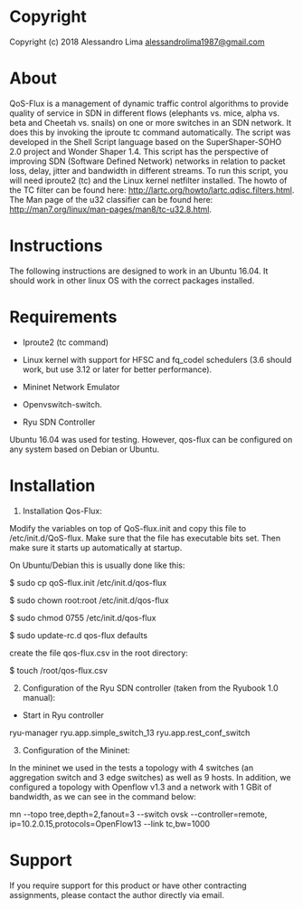 # Copyright
Copyright (c) 2018 Alessandro Lima alessandrolima1987@gmail.com

# About
QoS-Flux is a management of dynamic traffic control algorithms to provide quality of service in SDN in different flows (elephants vs. mice, alpha vs. beta and Cheetah vs. snails) on one or more switches in an SDN network. It does this by invoking the iproute tc command automatically. The script was developed in the Shell Script language based on the SuperShaper-SOHO 2.0 project and Wonder Shaper 1.4. This script has the perspective of improving SDN (Software Defined Network) networks in relation to packet loss, delay, jitter and bandwidth in different streams.
To run this script, you will need iproute2 (tc) and the Linux kernel netfilter installed. The howto of the TC filter can be found here: http://lartc.org/howto/lartc.qdisc.filters.html.
The Man page of the u32 classifier can be found here: http://man7.org/linux/man-pages/man8/tc-u32.8.html.

# Instructions
 
The following instructions are designed to work in an Ubuntu 16.04. It should work in other linux OS with the correct packages installed.

# Requirements

- Iproute2 (tc command)

- Linux kernel with support for HFSC and fq_codel schedulers (3.6 should work, but use 3.12 or later for better performance).

- Mininet Network Emulator

- Openvswitch-switch.

- Ryu SDN Controller 

Ubuntu 16.04 was used for testing. However, qos-flux can be configured on any system based on Debian or Ubuntu.

# Installation

1) Installation Qos-Flux:

Modify the variables on top of QoS-flux.init and copy this file to /etc/init.d/QoS-flux. Make sure that the file has executable bits set. Then make sure it starts up automatically at startup.

On Ubuntu/Debian this is usually done like this:

$ sudo cp qoS-flux.init /etc/init.d/qos-flux

$ sudo chown root:root /etc/init.d/qos-flux

$ sudo chmod 0755 /etc/init.d/qos-flux

$ sudo update-rc.d qos-flux defaults

create the file qos-flux.csv in the root directory:

$ touch /root/qos-flux.csv

2) Configuration of the Ryu SDN controller (taken from the Ryubook 1.0 manual):

- Start in Ryu controller

ryu-manager ryu.app.simple_switch_13 ryu.app.rest_conf_switch

3) Configuration of the Mininet:

In the mininet we used in the tests a topology with 4 switches (an aggregation switch and 3 edge switches) as well as 9 hosts. In addition, we configured a topology with Openflow v1.3 and a network with 1 GBit of bandwidth, as we can see in the command below:

mn --topo tree,depth=2,fanout=3 --switch ovsk --controller=remote, ip=10.2.0.15,protocols=OpenFlow13 --link tc,bw=1000

# Support

If you require support for this product or have other contracting assignments, please contact the author directly via email.

